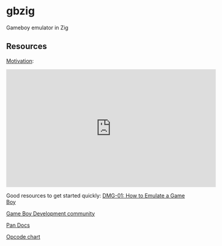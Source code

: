 # gbzig

Gameboy emulator in Zig

## Resources

[Motivation](https://www.youtube.com/watch?v=hy2yY5a1Z-0):
<iframe width="560" height="315" src="https://www.youtube.com/embed/hy2yY5a1Z-0?si=9PxiPNvUk7gbRccX" title="YouTube video player" frameborder="0" allow="accelerometer; autoplay; clipboard-write; encrypted-media; gyroscope; picture-in-picture; web-share" referrerpolicy="strict-origin-when-cross-origin" allowfullscreen></iframe>

Good resources to get started quickly: [DMG-01: How to Emulate a Game Boy](https://rylev.github.io/DMG-01/public/book/introduction.html)

[Game Boy Development community](https://gbdev.io/)

[Pan Docs](https://gbdev.io/pandocs/Specifications.html)

[Opcode chart](https://meganesu.github.io/generate-gb-opcodes/)
